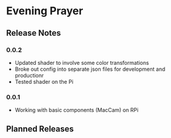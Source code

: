 Evening Prayer
==============

## Release Notes

### 0.0.2
 * Updated shader to involve some color transformations
 * Broke out config into separate json files for development and productionr
 * Tested shader on the Pi

### 0.0.1
 * Working with basic components (MacCam) on RPi

## Planned Releases
